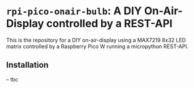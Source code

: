 # `rpi-pico-onair-bulb`: A DIY On-Air-Display controlled by a REST-API

This is the repository for a DIY on-air-display using a MAX7219 8x32 LED matrix controlled by a Raspberry Pico W running a micropython REST-API.

## Installation

– tbc